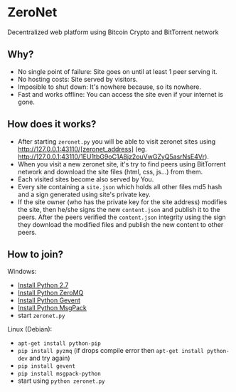 # ZeroNet

Decentralized web platform using Bitcoin Crypto and BitTorrent network

## Why?
 - No single point of failure: Site goes on until at least 1 peer serving it.
 - No hosting costs: Site served by visitors.
 - Imposible to shut down: It's nowhere because, so its nowhere.
 - Fast and works offline: You can access the site even if your internet is gone.


## How does it works?
 - After starting `zeronet.py` you will be able to visit zeronet sites using http://127.0.0.1:43110/[zeronet_address] (eg. http://127.0.0.1:43110/1EU1tbG9oC1A8jz2ouVwGZyQ5asrNsE4Vr).
 - When you visit a new zeronet site, it's try to find peers using BitTorrent network and download the site files (html, css, js...) from them.
 - Each visited sites become also served by You.
 - Every site containing a `site.json` which holds all other files md5 hash and a sign generated using site's private key.
 - If the site owner (who has the private key for the site address) modifies the site, then he/she signs the new `content.json` and publish it to the peers. After the peers verified the `content.json` integrity using the sign they download the modified files and publish the new content to other peers.


## How to join?
Windows:
 - [Install Python 2.7](https://www.python.org/ftp/python/2.7.9/python-2.7.9.msi)
 - [Install Python ZeroMQ](http://www.lfd.uci.edu/~gohlke/pythonlibs/girnt9fk/pyzmq-14.4.1.win32-py2.7.exe)
 - [Install Python Gevent](http://www.lfd.uci.edu/~gohlke/pythonlibs/girnt9fk/gevent-1.0.1.win32-py2.7.exe)
 - [Install Python MsgPack](http://zeronet.io/files/windows/msgpack-python-0.4.2.win32-py2.7.exe)
 - start `zeronet.py`

Linux (Debian):
 - `apt-get install python-pip` 
 - `pip install pyzmq` (if drops compile error then `apt-get install python-dev` and try again) 
 - `pip install gevent`
 - `pip install msgpack-python`
 - start using `python zeronet.py`

 
